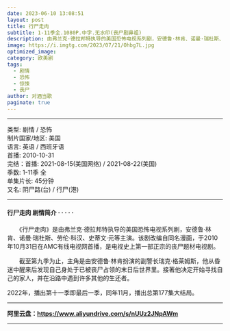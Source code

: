 ```yaml
---
date: 2023-06-10 13:08:51
layout: post
title: 行尸走肉
subtitle: 1-11季全.1080P.中字.无水印(丧尸剧鼻祖)
description: 由弗兰克·德拉邦特执导的美国恐怖电视系列剧，安德鲁·林肯、诺曼·瑞杜斯、劳伦·科汉、史蒂文·元等主演。该剧改编自同名漫画，于2010年10月31日在AMC有线电视网首播，是电视史上第一部正宗的丧尸题材电视剧...
image: https://i.imgtg.com/2023/07/21/Ohbg7L.jpg
optimized_image: 
category: 欧美剧
tags:
  - 剧情
  - 恐怖
  - 惊悚
  - 丧尸
author: 对酒当歌
paginate: true
---
```



---

类型: 剧情 / 恐怖  
制片国家/地区: 美国  
语言: 英语 / 西班牙语  
首播: 2010-10-31  
完结：首播: 2021-08-15(美国网络) / 2021-08-22(美国)  
季数: 1-11季 全  
单集片长: 45分钟  
又名: 阴尸路(台) / 行尸(港)  

---

#### 行尸走肉 剧情简介 · · · · ·

　　《行尸走肉》是由弗兰克·德拉邦特执导的美国恐怖电视系列剧，安德鲁·林肯、诺曼·瑞杜斯、劳伦·科汉、史蒂文·元等主演。该剧改编自同名漫画，于2010年10月31日在AMC有线电视网首播，是电视史上第一部正宗的丧尸题材电视剧。

　　截至第九季为止，主角是由安德鲁·林肯扮演的副警长瑞克·格莱姆斯，他从昏迷中醒来后发现自己身处于已被丧尸占领的末日后世界里。接著他决定开始寻找自己的家人，并在沿路中遇到许多其他的生还者。

2022年，播出第十一季即最后一季，同年11月，播出总第177集大结局。

---

**阿里云盘：<https://www.aliyundrive.com/s/nUUz2JNpAWm>**

---
